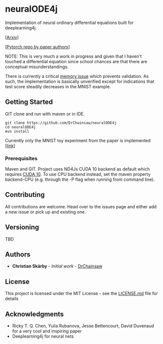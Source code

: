 # neuralODE4j

Implementation of neural ordinary differential equations built for deeplearning4j.

[[Arxiv](https://arxiv.org/abs/1806.07366)]

[[Pytorch repo by paper authors](https://github.com/rtqichen/torchdiffeq)]

NOTE: This is very much a work in progress and given that I haven't touched a differential equation since school chances
are that there are conceptual misunderstandings.

There is currently a critical [memory issue](https://github.com/DrChainsaw/neuralODE4j/issues/5) which prevents validation.
As such, the implementation is basically unverified except for indications that test score steadily decreases in the MNIST example.

## Getting Started

GIT clone and run with maven or in IDE.

```
git clone https://github.com/DrChainsaw/neuralODE4j
cd neuralODE4j
mvn install
```

Currently only the MNIST toy experiment from the paper is implemented [[link]](./examples)

### Prerequisites

Maven and GIT. Project uses ND4Js CUDA 10 backend as default which requires [CUDA 10](https://deeplearning4j.org/docs/latest/deeplearning4j-config-cudnn).
To use CPU backend instead, set the maven property backend-CPU (e.g. through the -P flag when running from command line).

## Contributing

All contributions are welcome. Head over to the issues page and either add a new issue or pick up and existing one.

## Versioning

TBD

## Authors

* **Christian Skärby** - *Initial work* - [DrChainsaw](https://github.com/DrChainsaw)

## License

This project is licensed under the MIT License - see the [LICENSE.md](LICENSE.md) file for details

## Acknowledgments

* Ricky T. Q. Chen, Yulia Rubanova, Jesse Bettencourt, David Duvenaud for a very cool and inspiring paper
* Deeplearning4j for neural nets
